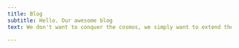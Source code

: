 ```yaml
---
title: Blog
subtitle: Hello. Our awesome blog
text: We don't want to conquer the cosmos, we simply want to extend the boundaries of Earth to the frontiers of the cosmos. 

---
```

